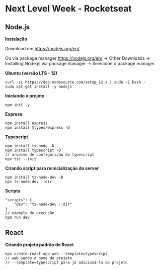# Next Level Week - Rocketseat



## Node.js

**Instalação**

Download em https://nodejs.org/en/ 

Ou via package manager
https://nodejs.org/en/ -> Other Downloads -> Installing Node.js via package manager -> Selecione o package manager

**Ubuntu (versão LTS - 12)**
```
curl -sL https://deb.nodesource.com/setup_12.x | sudo -E bash -
sudo apt-get install -y nodejs
```

**Iniciando o projeto**
```
npm init -y
```

**Express**
```
npm install express
npm install @types/express -D

```

**Typescript**
```
npm install ts-node -D
npm install typescript -D
// arquivo de configuração do typescript
npx tsc --init
```

**Criando script para reinicialização do server**
```
npm install ts-node-dev -D
npx ts-node-dev ::dir
```
**Scripts**
```
"scripts": {
    "dev": "ts-node-dev ::dir"
}
// exemplo de execução
npm run dev
```

## React

**Criando projeto padrão do React**
```
npx create-react-app web --template=typescript
// web sendo o nome do projeto
// --template=typescript para já adicioná-lo ao projeto
```

